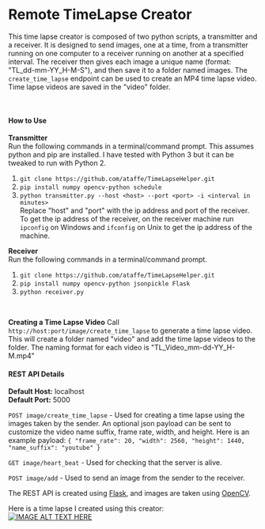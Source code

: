 # Remote TimeLapse Creator
This time lapse creator is composed of two python scripts, a transmitter and a receiver.
 It is designed to send images, one at a time, from a transmitter running on one computer to a receiver running on another at a specified interval.
 The receiver then gives each image a unique name (format: "TL_dd-mm-YY_H-M-S"), and then save it to a folder named images. The `create_time_lapse` endpoint
 can be used to create an MP4 time lapse video. Time lapse videos are saved in the "video" folder.
 
<br>

#### How to Use
**Transmitter**   
Run the following commands in a terminal/command prompt. This assumes python and pip are installed. I have tested with Python 3
but it can be tweaked to run with Python 2.
1. `git clone https://github.com/ataffe/TimeLapseHelper.git`
2. `pip install numpy opencv-python schedule`
3. `python transmitter.py --host <host> --port <port> -i <interval in minutes>`   
Replace "host" and "port" with the ip address and port of the receiver.
To get the ip address of the receiver, on the receiver machine run `ipconfig` on Windows and
`ifconfig` on Unix to get the ip address of the machine. 
 
 **Receiver**   
 Run the following commands in a terminal/command prompt.
 1. `git clone https://github.com/ataffe/TimeLapseHelper.git`
 2. `pip install numpy opencv-python jsonpickle Flask`
 3. `python receiver.py`
 
 <br>
 
 **Creating a Time Lapse Video**
 Call `http://host:port/image/create_time_lapse` to generate a time lapse video. This will create a folder named "video"
 and add the time lapse videos to the folder. The naming format for each video is "TL_Video_mm-dd-YY_H-M.mp4"
 
#### REST API Details
**Default Host:** localhost  
**Default Port:** 5000

`POST image/create_time_lapse` - Used for creating a time lapse using the images taken by the sender.
An optional json payload can be sent to customize the video name suffix, frame rate, width, and height.
Here is an example payload:
`{
	"frame_rate": 20,
	"width": 2560,
	"height": 1440,
	"name_suffix": "youtube"
}`

`GET image/heart_beat` - Used for checking that the server is alive.

`POST image/add` - Used to send an image from the sender to the receiver.

The REST API is created using [Flask](https://flask.palletsprojects.com/en/2.1.x/), and images are taken using [OpenCV](https://opencv.org/).

Here is a time lapse I created using this creator:   
[![IMAGE ALT TEXT HERE](https://img.youtube.com/vi/zE-rmkrwNz0/0.jpg)](https://www.youtube.com/watch?v=5YqcoLguYZo)
